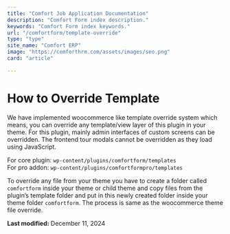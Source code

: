 ```yaml
---
title: "Comfort Job Application Documentation"
description: "Comfort Form index description."
keywords: "Comfort Form index keywords."
url: "/comfortform/template-override"
type: "type"
site_name: "Comfort ERP"
image: "https://comforthrm.com/assets/images/seo.png"
card: "article"

---
```

# How to Override Template


We have implemented woocommerce like template override system which means, you can override any template/view layer of this plugin in your theme. For this plugin, mainly admin interfaces of custom screens can be overridden. The frontend tour modals cannot be overridden as they load using JavaScript.

For core plugin: `wp-content/plugins/comfortform/templates`  
For pro addon: `wp-content/plugins/comfortformpro/templates`

To override any file from your theme you have to create a folder called `comfortform` inside your theme or child theme and copy files from the plugin’s template folder and put in this newly created folder inside your theme folder `comfortform`. The process is same as the woocommerce theme file override.  


**Last modified:** December 11, 2024